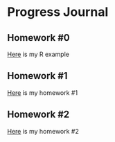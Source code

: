# Progress Journal
## Homework #0
[Here](files/example_homework_0.html) is my R example
## Homework #1
[Here](files/homework1.html) is my homework #1
## Homework #2
[Here](files/homework2.html) is my homework #2
